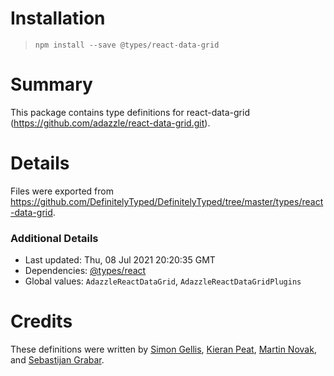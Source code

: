 # Installation
> `npm install --save @types/react-data-grid`

# Summary
This package contains type definitions for react-data-grid (https://github.com/adazzle/react-data-grid.git).

# Details
Files were exported from https://github.com/DefinitelyTyped/DefinitelyTyped/tree/master/types/react-data-grid.

### Additional Details
 * Last updated: Thu, 08 Jul 2021 20:20:35 GMT
 * Dependencies: [@types/react](https://npmjs.com/package/@types/react)
 * Global values: `AdazzleReactDataGrid`, `AdazzleReactDataGridPlugins`

# Credits
These definitions were written by [Simon Gellis](https://github.com/SupernaviX), [Kieran Peat](https://github.com/KieranPeat), [Martin Novak](https://github.com/martinnov92), and [Sebastijan Grabar](https://github.com/baso53).
